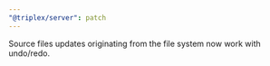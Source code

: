 ```yaml
---
"@triplex/server": patch
---
```


Source files updates originating from the file system now work with undo/redo.
